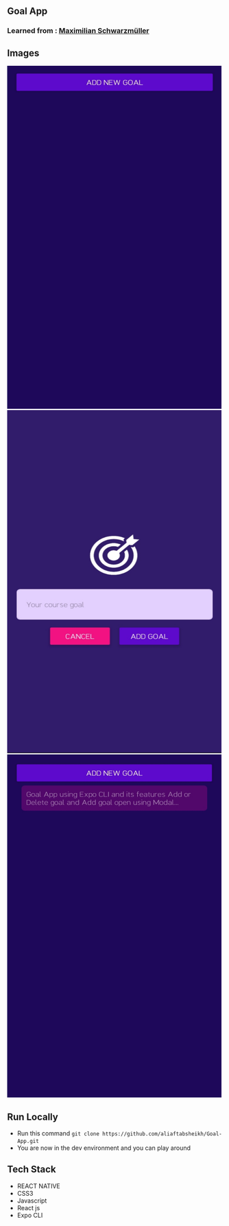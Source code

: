 ## Goal App

### Learned from : [Maximilian Schwarzmüller](https://www.udemy.com/course/react-native-the-practical-guide/)


## Images

<img width="500px" height="800px" src="./assets/I-1.jpeg" alt="goal_app_img">


<img width="500px" height="800px" src="./assets/I-2.jpeg" alt="goal_app_img">


<img width="500px" height="800px" src="./assets/I-3.jpeg" alt="goal_app_img">




## Run Locally

- Run this command `git clone https://github.com/aliaftabsheikh/Goal-App.git`
- You are now in the dev environment and you can play around

## Tech Stack

- REACT NATIVE
- CSS3
- Javascript
- React js
- Expo CLI
